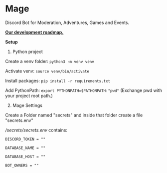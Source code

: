 # Mage
Discord Bot for Moderation, Adventures, Games and Events.

**[Our development roadmap.](https://trello.com/b/TEWeaKQv/python-project-mage "https://trello.com/b/TEWeaKQv/python-project-mage")**


**Setup**

1. Python project

Create a venv folder: <code>python3 -m venv venv</code>

Activate venv: <code>source venv/bin/activate</code>

Install packages: <code>pip install -r requirements.txt</code>

Add PythonPath: <code>export PYTHONPATH=$PATHONPATH:"pwd"</code> (Exchange pwd with your project root path.)



2. Mage Settings

Create a Folder named "secrets" and inside that folder create a file "secrets.env"

*/secrets/secrets.env* contains:

<code>DISCORD_TOKEN = ""</code>

<code>DATABASE_NAME = ""</code>

<code>DATABASE_HOST = ""</code>

<code>BOT_OWNERS = ""</code>


